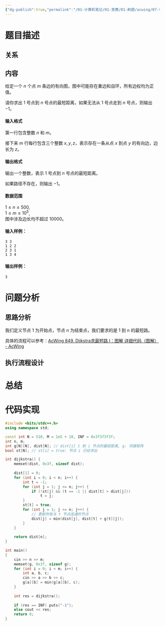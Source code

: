 ```yaml
---
{"dg-publish":true,"permalink":"/01-计算机笔记/01-竞赛/01-刷题/acwing/07-考研算法辅导课/007-849-Dijkstra求最短路 I/","tags":["personal/blog","algorithm/图论/单源最短路","algorithm/图论/Dijkstra","algorithm/模板题"]}
---
```



# 题目描述
## 关系

## 内容
给定一个 $n$ 个点 $m$ 条边的有向图，图中可能存在重边和自环，所有边权均为正值。

请你求出 $1$ 号点到 $n$ 号点的最短距离，如果无法从 $1$ 号点走到 $n$ 号点，则输出 $-1$。

#### 输入格式

第一行包含整数 $n$ 和 $m$。

接下来 $m$ 行每行包含三个整数 $x,y,z$，表示存在一条从点 $x$ 到点 $y$ 的有向边，边长为 $z$。

#### 输出格式

输出一个整数，表示 $1$ 号点到 $n$ 号点的最短距离。

如果路径不存在，则输出 $-1$。

#### 数据范围

$1 \le n \le 500$,  
$1 \le m \le 10^5$,  
图中涉及边长均不超过 10000。

#### 输入样例：

```
3 3
1 2 2
2 3 1
1 3 4
```

#### 输出样例：

```
3
```
# 问题分析
## 思路分析
我们定义节点 1 为开始点，节点 n 为结束点，我们要求的是 1 到 n 的最短路。

具体的流程可以参考：[AcWing 849. Dijkstra求最短路 I：图解 详细代码（图解） - AcWing](https://www.acwing.com/solution/content/38318/)
## 执行流程设计

# 总结

# 代码实现
```c++
#include <bits/stdc++.h>
using namespace std;

const int N = 510, M = 1e5 + 10, INF = 0x3f3f3f3f;
int n, m;
int g[N][N], dist[N]; // dist[i] 1 到 i 节点的最短距离, g: 邻接矩阵
bool st[N]; // st[i] = true: 节点 i 已经求出

int dijkstra() {
    memset(dist, 0x3f, sizeof dist);
    
    dist[1] = 0;
    for (int i = 0; i < n; i++) {
        int t = -1;
        for (int j = 1; j <= n; j++) {
            if (!st[j] && (t == -1 || dist[t] > dist[j])) 
                t = j;
        }
        st[t] = true;
        for (int j = 1; j <= n; j++) {
            // 更新所有与 t 节点连通的节点
            dist[j] = min(dist[j], dist[t] + g[t][j]);
        }
    }
    
    return dist[n];
}

int main()
{
    cin >> n >> m;
    memset(g, 0x3f, sizeof g);
    for (int i = 0; i < m; i++) {
        int a, b, c;
        cin >> a >> b >> c;
        g[a][b] = min(g[a][b], c);
    }
    
    int res = dijkstra();
    
    if (res == INF) puts("-1");
    else cout << res;
    return 0;
}
```